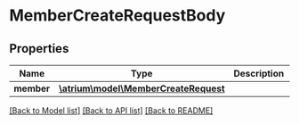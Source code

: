 # MemberCreateRequestBody

## Properties
Name | Type | Description | Notes
------------ | ------------- | ------------- | -------------
**member** | [**\atrium\model\MemberCreateRequest**](MemberCreateRequest.md) |  | [optional] 

[[Back to Model list]](../README.md#documentation-for-models) [[Back to API list]](../README.md#documentation-for-api-endpoints) [[Back to README]](../README.md)


